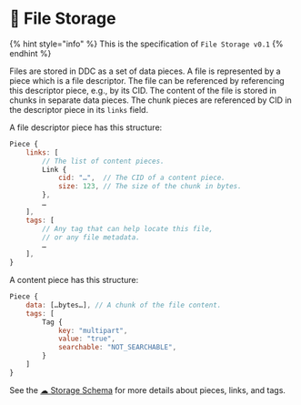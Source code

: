 # 📂 File Storage

{% hint style="info" %} This is the specification of `File Storage v0.1`
{% endhint %}

Files are stored in DDC as a set of data pieces. A file is represented by a piece which is a file descriptor. The file can be referenced by referencing this descriptor piece, e.g., by its CID. The content of the file is stored in chunks in separate data pieces. The chunk pieces are referenced by CID in the descriptor piece in its `links` field.

A file descriptor piece has this structure:

```js
Piece {
    links: [
        // The list of content pieces.
        Link {
            cid: "…",  // The CID of a content piece.
            size: 123, // The size of the chunk in bytes.
        },
        …
    ],
    tags: [
        // Any tag that can help locate this file,
        // or any file metadata.
        …
    ],
}
```

A content piece has this structure:

```js
Piece {
    data: […bytes…], // A chunk of the file content.
    tags: [
        Tag {
            key: "multipart",
            value: "true",
            searchable: "NOT_SEARCHABLE",
        }
    ]
}
```

See the [☁ Storage Schema](storage-schema.md) for more details about pieces, links, and tags.

